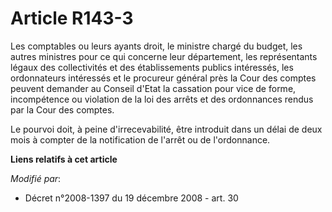 # Article R143-3

Les comptables ou leurs ayants droit, le ministre chargé du budget, les autres ministres pour ce qui concerne leur
département, les représentants légaux des collectivités et des établissements publics intéressés, les ordonnateurs intéressés
et le procureur général près la Cour des comptes peuvent demander au Conseil d'Etat la cassation pour vice de forme,
incompétence ou violation de la loi des arrêts et des ordonnances rendus par la Cour des comptes. 

Le pourvoi doit, à peine d'irrecevabilité, être introduit dans un délai de deux mois à compter de la notification de l'arrêt
ou de l'ordonnance.

**Liens relatifs à cet article**

_Modifié par_:

  - Décret n°2008-1397 du 19 décembre 2008 - art. 30
